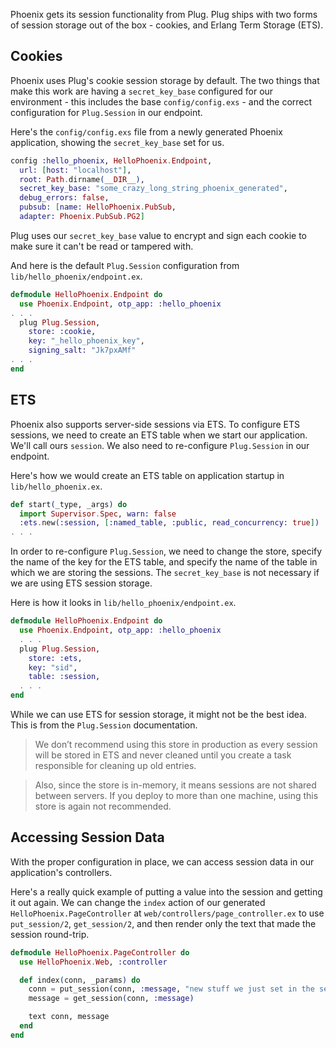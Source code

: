 Phoenix gets its session functionality from Plug. Plug ships with two forms of session storage out of the box - cookies, and Erlang Term Storage (ETS).

## Cookies

Phoenix uses Plug's cookie session storage by default. The two things that make this work are having a `secret_key_base` configured for our environment - this includes the base `config/config.exs` - and the correct configuration for `Plug.Session` in our endpoint.

Here's the `config/config.exs` file from a newly generated Phoenix application, showing the `secret_key_base` set for us.

```elixir
config :hello_phoenix, HelloPhoenix.Endpoint,
  url: [host: "localhost"],
  root: Path.dirname(__DIR__),
  secret_key_base: "some_crazy_long_string_phoenix_generated",
  debug_errors: false,
  pubsub: [name: HelloPhoenix.PubSub,
  adapter: Phoenix.PubSub.PG2]
```

Plug uses our `secret_key_base` value to encrypt and sign each cookie to make sure it can't be read or tampered with.

And here is the default `Plug.Session` configuration from `lib/hello_phoenix/endpoint.ex`.

```elixir
defmodule HelloPhoenix.Endpoint do
  use Phoenix.Endpoint, otp_app: :hello_phoenix
. . .
  plug Plug.Session,
    store: :cookie,
    key: "_hello_phoenix_key",
    signing_salt: "Jk7pxAMf"
. . .
end
```

## ETS
Phoenix also supports server-side sessions via ETS. To configure ETS sessions, we need to create an ETS table when we start our application. We'll call ours `session`. We also need to re-configure `Plug.Session` in our endpoint.

Here's how we would create an ETS table on application startup in `lib/hello_phoenix.ex`.

```elixir
def start(_type, _args) do
  import Supervisor.Spec, warn: false
  :ets.new(:session, [:named_table, :public, read_concurrency: true])
. . .
```

In order to re-configure `Plug.Session`, we need to change the store, specify the name of the key for the ETS table, and specify the name of the table in which we are storing the sessions. The `secret_key_base` is not necessary if we are using ETS session storage.

Here is how it looks in `lib/hello_phoenix/endpoint.ex`.

```elixir
defmodule HelloPhoenix.Endpoint do
  use Phoenix.Endpoint, otp_app: :hello_phoenix
  . . .
  plug Plug.Session,
    store: :ets,
    key: "sid",
    table: :session,
  . . .
end
```

While we can use ETS for session storage, it might not be the best idea. This is from the `Plug.Session` documentation.

> We don’t recommend using this store in production as every session will be stored in ETS and never cleaned until you create a task responsible for cleaning up old entries.

> Also, since the store is in-memory, it means sessions are not shared between servers. If you deploy to more than one machine, using this store is again not recommended.

## Accessing Session Data

With the proper configuration in place, we can access session data in our application's controllers.

Here's a really quick example of putting a value into the session and getting it out again. We can change the `index` action of our generated `HelloPhoenix.PageController` at `web/controllers/page_controller.ex` to use `put_session/2`, `get_session/2`, and then render only the text that made the session round-trip.

```elixir
defmodule HelloPhoenix.PageController do
  use HelloPhoenix.Web, :controller

  def index(conn, _params) do
    conn = put_session(conn, :message, "new stuff we just set in the session")
    message = get_session(conn, :message)

    text conn, message
  end
end
```
